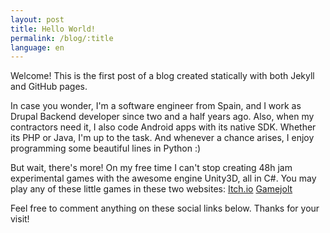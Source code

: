```yaml
---
layout: post
title: Hello World!
permalink: /blog/:title
language: en
---
```


Welcome! This is the first post of a blog created statically with both Jekyll and GitHub pages.

In case you wonder, I'm a software engineer from Spain, and I work as Drupal Backend developer since two and a half years ago. Also, when my contractors need it, I also code Android apps with its native SDK. Whether its PHP or Java, I'm up to the task. And whenever a chance arises, I enjoy programming some beautiful lines in Python :)

But wait, there's more! On my free time I can't stop creating 48h jam experimental games with the awesome engine Unity3D, all in C#. You may play any of these little games in these two websites:
[Itch.io](http://maesk.itch.io/)
[Gamejolt](http://gamejolt.com/profile/maesk/679194/)

Feel free to comment anything on these social links below. Thanks for your visit!